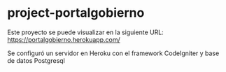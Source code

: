 # project-portalgobierno

Este proyecto se puede visualizar en la siguiente URL: https://portalgobierno.herokuapp.com/

Se configuró un servidor en Heroku con el framework CodeIgniter y base de datos Postgresql
